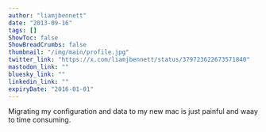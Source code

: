 ```yaml
---
author: "liamjbennett"
date: "2013-09-16"
tags: []
ShowToc: false
ShowBreadCrumbs: false
thumbnail: "/img/main/profile.jpg"
twitter_link: "https://x.com/liamjbennett/status/379723622673571840"
mastodon_link: ""
bluesky_link: ""
linkedin_link: ""
expiryDate: "2016-01-01"
---
```


Migrating my configuration and data to my new mac is just painful and waay to time consuming.

